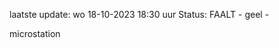 laatste update: 
wo 18-10-2023 18:30   uur 
Status: FAALT - geel - 
<div class="service Y">microstation</div>
